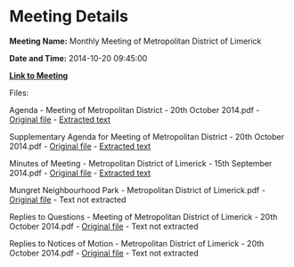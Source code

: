 # Meeting Details

**Meeting Name:** Monthly Meeting of Metropolitan District of Limerick

**Date and Time:** 2014-10-20 09:45:00

**[Link to Meeting](https://www.limerick.ie/council/whats-on/monthly-meeting-metropolitan-district-limerick-11)**

Files: 

Agenda - Meeting of Metropolitan District - 20th October 2014.pdf - [Original file](https://www.limerick.ie/sites/default/files/media/documents/2017-07/agenda_-_meeting_of_metropolitan_district_-_20th_october_2014.pdf) - [Extracted text](./Agenda%20-%20Meeting%20of%20Metropolitan%20District%20-%2020th%20October%202014.md)

Supplementary Agenda for Meeting of Metropolitan District - 20th October 2014.pdf - [Original file](https://www.limerick.ie/sites/default/files/media/documents/2017-07/supplementary_agenda_for_meeting_of_metropolitan_district_-_20th_october_2014.pdf) - [Extracted text](./Supplementary%20Agenda%20for%20Meeting%20of%20Metropolitan%20District%20-%2020th%20October%202014.md)

Minutes of Meeting - Metropolitan District of Limerick - 15th September 2014.pdf - [Original file](https://www.limerick.ie/sites/default/files/media/documents/2017-07/metropolitan_district_of_limerick_-_minutes_of_meeting_-_15th_september_2014.pdf) - [Extracted text](./Minutes%20of%20Meeting%20-%20Metropolitan%20District%20of%20Limerick%20-%2015th%20September%202014.md)

Mungret Neighbourhood Park - Metropolitan District of Limerick.pdf - [Original file](https://www.limerick.ie/sites/default/files/media/documents/2017-07/metropolitan_district_of_limerick_-_mungret_neighbourhood_park.pdf) - Text not extracted

Replies to Questions - Meeting of Metropolitan District of Limerick - 20th October 2014.pdf - [Original file](https://www.limerick.ie/sites/default/files/media/documents/2017-07/replies_to_questions_-_meeting_of_metropolitan_district_of_limerick_-_20th_october_2014.pdf) - Text not extracted

Replies to Notices of Motion - Metropolitan District of Limerick - 20th October 2014.pdf - [Original file](https://www.limerick.ie/sites/default/files/media/documents/2017-07/replies_to_notices_of_motion.pdf) - Text not extracted

